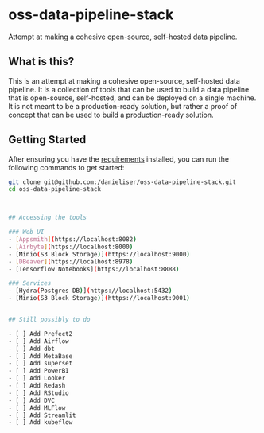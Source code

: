 # oss-data-pipeline-stack
Attempt at making a cohesive open-source, self-hosted data pipeline.


## What is this?

This is an attempt at making a cohesive open-source, self-hosted data pipeline. It is a collection of tools that can be used to build a data pipeline that is open-source, self-hosted, and can be deployed on a single machine. It is not meant to be a production-ready solution, but rather a proof of concept that can be used to build a production-ready solution.

## Getting Started

After ensuring you have the [requirements](#Requirements) installed, you can run the following commands to get started:

```bash
git clone git@github.com:/danieliser/oss-data-pipeline-stack.git
cd oss-data-pipeline-stack



## Accessing the tools

### Web UI
- [Appsmith](https://localhost:8082)
- [Airbyte](https://localhost:8000)
- [Minio(S3 Block Storage)](https://localhost:9000)
- [DBeaver](https://localhost:8978)
- [Tensorflow Notebooks](https://localhost:8888)

### Services
- [Hydra(Postgres DB)](https://localhost:5432)
- [Minio(S3 Block Storage)](https://localhost:9001)


## Still possibly to do

- [ ] Add Prefect2
- [ ] Add Airflow
- [ ] Add dbt
- [ ] Add MetaBase
- [ ] Add superset
- [ ] Add PowerBI
- [ ] Add Looker
- [ ] Add Redash
- [ ] Add RStudio
- [ ] Add DVC
- [ ] Add MLFlow
- [ ] Add Streamlit
- [ ] Add kubeflow